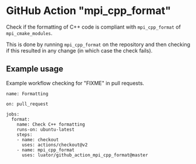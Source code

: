# GitHub Action "mpi_cpp_format"

Check if the formatting of C++ code is compliant with `mpi_cpp_format` of
`mpi_cmake_modules`.

This is done by running `mpi_cpp_format` on the repository and then checking if
this resulted in any change (in which case the check fails).


## Example usage

Example workflow checking for "FIXME" in pull requests.

    name: Formatting

    on: pull_request

    jobs:
      format:
        name: Check C++ formatting
        runs-on: ubuntu-latest
        steps:
        - name: checkout
          uses: actions/checkout@v2
        - name: mpi_cpp_format
          uses: luator/github_action_mpi_cpp_format@master
